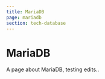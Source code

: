 ```yaml
---
title: MariaDB
page: mariadb
section: tech-database
---
```


# MariaDB
A page about MariaDB, testing edits..
